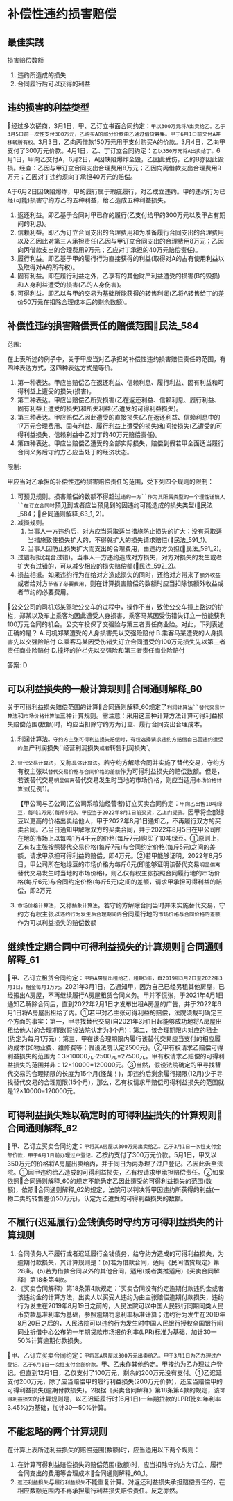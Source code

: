 # 补偿性违约损害赔偿

## 最佳实践
损害赔偿数额
1. 违约所造成的损失
2. 合同履行后可以获得的利益



## 违约损害的利益类型

🍐经过多次磋商，3月1日，甲、乙订立书面合同约定：`甲以300万元将A出卖给乙。乙于3月5日前一次性支付300万元，乙购买A的部分价款由乙通过借贷筹集。甲于6月1日前交付A并移转所有权。`3月3日，乙向丙借款150万元用于支付购买A的价款。3月4日，乙向甲支付了300万元价款。4月1日，乙、丁订立合同约定：`乙以350万元将A出卖给丁。`6月1日，甲向乙交付A，6月2日，A因缺陷爆炸全毁，乙因此受伤，乙的B亦因此毁损。经查：乙因与甲订立合同支出合理费用8万元；乙因向丙借款支出合理费用9万元；乙因对丁违约须向丁承担40万元的赔偿。

A于6月2日因缺陷爆炸，甲的履行属于瑕疵履行，对乙成立违约。甲的违约行为已经(可能)损害守约方乙的五种利益，给乙造成五种利益损失。

1. 返还利益。即乙基于合同对甲已作的履行(乙支付给甲的300万元以及甲占有期间的利息)。
2. 信赖利益。即乙为订立合同支出的合理费用和为准备履行合同支出的合理费用以及乙因此对第三人承担责任(乙因与甲订立合同支出的合理费用8万元；乙因向丙借款支出的合理费用9万元；乙应对丁承担的40万元赔偿责任)。
3. 履行利益。即乙基于甲的履行行为直接获得的利益(取得对A的占有使用利益以及取得对A的所有权)。
4. 固有利益。即在履行利益之外，乙享有的其他财产利益遭受的损害(B的毁损)和人身利益遭受的损害(乙的人身伤害)。
5. 可得利益。即乙以与甲的交易为基础所能获得的转售利润(乙将A转售给丁的差价50万元在扣除合理成本后的剩余数额)。

## 补偿性违约损害赔偿责任的赔偿范围🚪民法_584

范围:

在上表所述的例子中，关于甲应当对乙承担的补偿性违约损害赔偿责任的范围，有四种表达方式，这四种表达方式是等价。
1. 第一种表达。甲应当赔偿乙在返还利益、信赖利息、履行利益、固有利益和可得利益上遭受的损失(损害)。
2. 第二种表达。甲应当赔偿乙所受损害(乙在返还利益、信赖利息、履行利益、固有利益上遭受的损失)和所失利益(乙遭受的可得利益损失)。
3. 第三种表达。甲应赔偿乙因此遭受的直接损失(乙在返还利益、信赖利息中的17万元合理费用、固有利益、履行利益上遭受的损失)和间接损失(乙遭受的可得利益损失、信赖利益中乙对丁的40万元赔偿责任)。
4. 第四种表达。甲应当赔偿乙遭受的全部实际损失，赔偿到假若甲全面适当履行合同义务后守约方乙应当处于的经济状态。

限制:

甲应当对乙承担的补偿性违约损害赔偿责任的范围，受下列四个规则的限制：

1. 可预见规则。损害赔偿的数额不得超过`违约一方``作为其所属类型的一个理性谨慎人``在订立合同时`预见到或者应当预见到的因违约可能造成的损失类型(🚪民法_584；🚪合同通则解释_63_1, 2)。
2. 减损规则。
    1. 当事人一方违约后，对方应当采取适当措施防止损失的扩大；没有采取适当措施致使损失扩大的，不得就扩大的损失请求赔偿(🚪民法_591_1)。
    2. 当事人因防止损失扩大而支出的合理费用，由违约方负担(🚪民法_591_2)。
3. 过错相抵(混合过错)。当事人一方违约造成对方损失，对方对损失的发生或者扩大有过错的，可以减少相应的损失赔偿额(🚪民法_592_2)。
4. 损益相抵。如果违约行为在给对方造成损失的同时，还给对方带来了`额外收益`或者给对方`节省了必要费用`，则在计算损害赔偿的数额时应当扣除该额外收益或者节约的必要费用。


🍐公交公司的司机郑某驾驶公交车的过程中，操作不当，致使公交车撞上路边的护栏，郑某以及车上乘客均因此遭受人身损害，乘客马某因受伤错失订立一份能获利100万元合同的机会。公交车投保了交强险与第三者责任商业险。对此，下列表述正确的是？
A.司机郑某遭受的人身损害先以交强险赔付
B.乘客马某遭受的人身损害先以交强险赔付
C.乘客马某因受伤错失订立合同遭受的100万元损失先以第三者责任商业险赔付
D.撞坏的护栏先以交强险和第三者责任商业险赔付

答案: D


## 可以利益损失的一般计算规则🚪合同通则解释_60

关于可得利益损失赔偿范围的计算🚪合同通则解释_60规定了`利润计算法``替代交易计算法`和`市场价格计算法`三种计算规则。需注意：采用这三种计算方法计算可得利益损失赔偿范围(数额)时，均应当扣除守约方为订立、履行合同支出合理成本。

1. 利润计算法`。守约方主张可得利益损失赔偿时，有权选择请求违约方赔偿自已因违约遭受的`生产利润损失``经营利润损失`或者`转售利润损失`。
2. `替代交易计算法`，又称`具体计算法`。若守约方解除合同并实施了替代交易，守约方有权主张以`替代交易价格与合同价格的差额`作为可得利益损失的赔偿数额。但是，若该替代交易`明显偏离`替代交易发生时当地的市场价格，则应当适用`市场价格计算法`(见例1)。

    【甲公司与乙公司(乙公司系粮油经营者)订立买卖合同约定：`甲向乙出售10吨绿豆，每吨1万元(每斤5元)。甲应当于2022年8月1日前交货，乙上门提货。`因甲将全部绿豆以更高的价格出卖给他人，甲于2022年8月1日通知乙，不再履行双方的买卖合同。乙当日通知甲解除双方的买卖合同，并于2022年8月5日在甲公司所在地的市场上以每吨1万4千元的价格(每斤7元)购买了10吨绿豆。①原则上，乙有权主张按照替代交易价格(每斤7元)与合同约定价格(每斤5元)之间的差额，请求甲承担可得利益的赔偿，即4万元。②若甲能够证明，2022年8月5日，甲公司所在地绿豆的市场价格为每斤6元(即能够证明该替代交易`明显偏离`替代交易发生时当地的市场价格)，则乙仅有权主张按照合同履行地的市场价格(每斤6元)与合同约定价格(每斤5元)之间的差额，请求甲承担可得利益的赔偿，即2万元


3. `市场价格计算法`，又称`抽象计算法`。若守约方解除合同当时并未实施替代交易，守约方有权主张以`违约行为发生后合理期间内`合同履行地的`市场价格与合同价格的差额`作为可以利益损失的赔偿数额


## 继续性定期合同中可得利益损失的计算规则🚪合同通则解释_61



🍐甲、乙订立租赁合同约定：`甲将A房屋出租给乙，租期3年，自2019年3月2日至2022年3月1日，租金每月1万元。`2021年3月1日，乙通知甲，因为自己已经另租其他房屋，已经搬出A房屋，不再继续履行A房屋租赁合同义务。甲并不慌张，于2021年4月1日通知乙解除合同后，直到2022年2月1日才发布出租A房屋的广告，并于2022年6月1日将A房屋出租给了丙。①若甲对乙主张可得利益的赔偿，法院须裁判确定三个方面的事实：第一，甲寻找替代交易(自2021年3月1日起能够成功地将A房屋出租给他人)的合理期限(假设法院认定为3个月)；第二，该合理期限内对应的租金(约定为每月1万元)；第三，甲在该合理期限内履行该替代交易应当支付的相应履约成本(如物业费、维修费等；假设法院认定2500元)。②甲有权请求乙赔偿可得利益损失的范围为：3×10000元-2500元=27500元。甲有权请求乙赔偿的可得利益损失的范围并非：12×10000=120000元。③当然，假设法院确定的甲寻找替代交易的合理期限的长度为15个月(怪哉！)，即违约后剩余履行期限(12月)少于寻找替代交易的合理期限(15个月)，那么，乙有权请求甲赔偿可得利益损失的范围就是12×10000=120000元。


## 可得利益损失难以确定时的可得利益损失的计算规则🚪合同通则解释_62




🍐甲、乙订立买卖合同约定：`甲将其A房屋以300万元出卖给乙。乙于3月1日一次性支付全部价款，甲于6月1日前办理过户登记。`乙按约支付了300万元价款。5月1日，甲又以350万元的价格将A房屋出卖给丙，并于同日为丙办理了过户登记。乙因此诉至法院。①因甲违约给乙造成的可得利益损失，乙有权请求甲承担赔偿责任。②如果依照🚪合同通则解释_60的规定不能确定乙因此遭受的可得利益损失的范围(数额)，依照🚪合同通则解释_62的规定，法院可以判决将甲因违约所获得的利益(一物二卖的转售差价50万元)，认定为乙遭受的可得利益损失的数额。


## 不履行(迟延履行)金钱债务时守约方可得利益损失的计算规则

1. 合同债务人不履行或者迟延履行金钱债务，给守约方造成的可得利益损失，为逾期付款损失，其计算规则是：(a)若为借款合同，适用《民间借贷规定》第28条。(b)若为借款合同以外的其他合同，适用(或者类推适用)《买卖合同解释》第18条第4款。
2. 《买卖合同解释》第18条第4款规定：`买卖合同没有约定逾期付款违约金或者该违约金的计算方法，出卖人以买受人违约为由主张赔偿逾期付款损失，违约行为发生在2019年8月19日之前的，人民法院可以中国人民银行同期同类人民币贷款基准利率为基础，参照逾期罚息利率标准计算；违约行为发生在2019年8月20日之后的，人民法院可以违约行为发生时中国人民银行授权全国银行间同业拆借中心公布的一年期贷款市场报价利率(LPR)标准为基础，加计30一50%计算逾期付款损失。

🍐甲、乙订立买卖合同约定：`甲将其A房屋以300万元出卖给乙。甲于3月1日为乙办理过户登记，乙于6月1日一次性支付全部价款。`甲、乙未作其他约定。甲按约为乙办理过户登记。但直到12月1日，乙仅支付了100万元，剩余的200万元没有支付。①乙迟延支付200万元，除了应当赔偿甲的履行利益损失(200万元价款)，还应当赔偿甲的可得利益损失(逾期付款损失)。2根据《买卖合同解释》第18条第4款的规定，该`可得利益损失`的计算规则是，以乙迟延履行时(6月1日)一年期贷款的LPR(比如年利率3.45%)为基础，加计30—50%计算。


## 不能忽略的两个计算规则 

在计算上表所述利益损失的赔偿范围(数额)时，应当适用以下两个规则：
1. 在计算可得利益赔偿损失的赔偿范围(数额)时，应当扣除守约方为订立、履行合同支出的费用等合理成本🚪合同通则解释_60_1。
2. `返还利益损失`与`履行利益损失`不能重复计算。对返还利益损失承担赔偿责任的，在相应数额范围内不再承担履行利益损失赔偿责任。反之亦然。